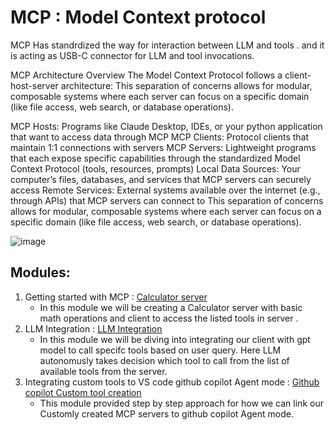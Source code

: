 ﻿# MCP : Model Context protocol
 MCP Has standrdized the way for interaction between LLM and tools . and it is acting as USB-C connector for LLM and tool invocations.

MCP Architecture Overview
The Model Context Protocol follows a client-host-server architecture: This separation of concerns allows for modular, composable systems where each server can focus on a specific domain (like file access, web search, or database operations).

MCP Hosts: Programs like Claude Desktop, IDEs, or your python application that want to access data through MCP
MCP Clients: Protocol clients that maintain 1:1 connections with servers
MCP Servers: Lightweight programs that each expose specific capabilities through the standardized Model Context Protocol (tools, resources, prompts)
Local Data Sources: Your computer’s files, databases, and services that MCP servers can securely access
Remote Services: External systems available over the internet (e.g., through APIs) that MCP servers can connect to
This separation of concerns allows for modular, composable systems where each server can focus on a specific domain (like file access, web search, or database operations).

![image](https://github.com/user-attachments/assets/c53c0ccb-ea2e-4213-a2b9-c66b0f5d93e0)

## Modules:
1. Getting started with MCP : [Calculator server](https://github.com/pavitra-devi/MCP/tree/main/Calculator)
   - In this module we will be creating a Calculator server with basic math operations and client to access the listed tools in server .
2. LLM Integration : [LLM Integration](https://github.com/pavitra-devi/MCP/tree/main/LLM_Integration)
   - In this module we will be diving into integrating our client with gpt model to call specifc tools based on user query. Here LLM autonomusly takes decision which tool to call from the list of available tools from the server.
3. Integrating custom tools to VS code github copilot Agent mode :  [Github copilot Custom tool creation](https://github.com/pavitra-devi/MCP/tree/main/VS_Code_custom_tool)
   - This module provided step by step approach for how we can link our Customly created MCP servers to github copilot Agent mode.
     


